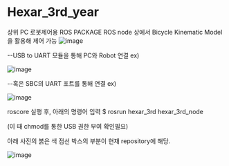 # Hexar_3rd_year

상위 PC 로봇제어용 ROS PACKAGE
ROS node 상에서 Bicycle Kinematic Model을 활용해 제어 가능
![image](https://github.com/leeyj-hy/Hexar_3rd_year/assets/82855221/1e2a70cc-35cc-479e-9970-a44291293941)

--USB to UART 모듈을 통해 PC와 Robot 연결
ex)

![image](https://github.com/leeyj-hy/Hexar_3rd_year/assets/82855221/f3450f29-5f2b-4970-acb1-995dc2de8cc2)

--혹은 SBC의 UART 포트를 통해 연결
ex)

![image](https://github.com/leeyj-hy/Hexar_3rd_year/assets/82855221/0cf28203-413a-43f9-a959-fed1b4bbbcc3)

roscore 실행 후, 아래의 명령어 입력
$ rosrun hexar_3rd hexar_3rd_node

(이 때 chmod를 통한 USB 권한 부여 확인필요)



아래 사진의 붉은 색 점선 박스의 부분이 현재 repository에 해당.

![image](https://github.com/leeyj-hy/Hexar_3rd_year/assets/82855221/aad11d8f-0c50-414f-93b2-a0eeb424f96a)
